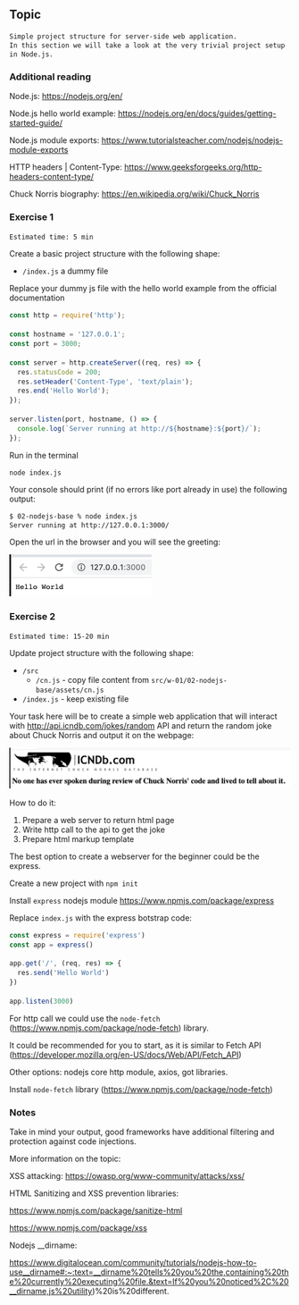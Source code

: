 ## Topic

```text
Simple project structure for server-side web application.
In this section we will take a look at the very trivial project setup
in Node.js.
```

### Additional reading


Node.js: https://nodejs.org/en/

Node.js hello world example: https://nodejs.org/en/docs/guides/getting-started-guide/

Node.js module exports: https://www.tutorialsteacher.com/nodejs/nodejs-module-exports

HTTP headers | Content-Type:  https://www.geeksforgeeks.org/http-headers-content-type/

Chuck Norris biography: https://en.wikipedia.org/wiki/Chuck_Norris

### Exercise 1

`Estimated time: 5 min`

Create a basic project structure with the following shape:

- `/index.js` a dummy file

Replace your dummy js file with the hello world example from the official documentation

```javascript
const http = require('http');

const hostname = '127.0.0.1';
const port = 3000;

const server = http.createServer((req, res) => {
  res.statusCode = 200;
  res.setHeader('Content-Type', 'text/plain');
  res.end('Hello World');
});

server.listen(port, hostname, () => {
  console.log(`Server running at http://${hostname}:${port}/`);
});
```

Run in the terminal

```shell script
node index.js
```
Your console should print (if no errors like port already in use) the following output:

```shell script
$ 02-nodejs-base % node index.js
Server running at http://127.0.0.1:3000/
```

Open the url in the browser and you will see the greeting:

![image](assets/nodejs-base-1.png)


### Exercise 2

`Estimated time: 15-20 min`

Update project structure with the following shape:
- `/src`
    - `/cn.js` - copy file content from `src/w-01/02-nodejs-base/assets/cn.js`
- `/index.js` - keep existing file

Your task here will be to create a simple
web application that will interact with http://api.icndb.com/jokes/random API and return
the random joke about Chuck Norris
and output it on the webpage:

![image](assets/nodejs-base-2.png)

How to do it:

1) Prepare a web server to return html page
2) Write http call to the api to get the joke
3) Prepare html markup template

The best option to create a webserver for the
beginner could be the express.

Create a new project with `npm init`

Install `express` nodejs module https://www.npmjs.com/package/express

Replace `index.js` with the express botstrap code:

```javascript
const express = require('express')
const app = express()
 
app.get('/', (req, res) => {
  res.send('Hello World')
})
 
app.listen(3000)
```

For http call we could use the `node-fetch`
(https://www.npmjs.com/package/node-fetch) library.

It could be recommended for you to start, as it is similar to
Fetch API (https://developer.mozilla.org/en-US/docs/Web/API/Fetch_API)

Other options: nodejs core http module, axios, got libraries.

Install `node-fetch` library
(https://www.npmjs.com/package/node-fetch)

### Notes

Take in mind your output, good frameworks have additional filtering
and protection against code injections.

More information on the topic:

XSS attacking: https://owasp.org/www-community/attacks/xss/

HTML Sanitizing and XSS prevention libraries:

https://www.npmjs.com/package/sanitize-html

https://www.npmjs.com/package/xss

Nodejs __dirname:

https://www.digitalocean.com/community/tutorials/nodejs-how-to-use__dirname#:~:text=__dirname%20tells%20you%20the,containing%20the%20currently%20executing%20file.&text=If%20you%20noticed%2C%20__dirname,js%20utility)%20is%20different.



